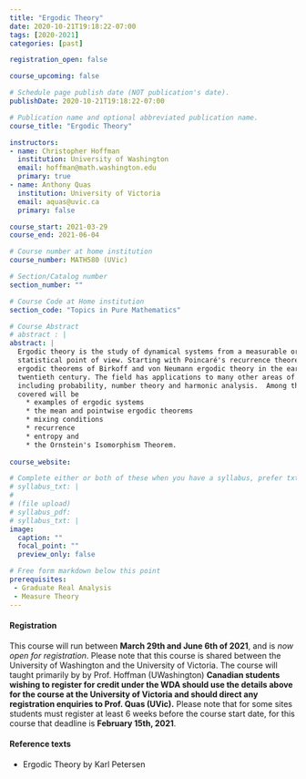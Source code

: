 ```yaml
---
title: "Ergodic Theory"
date: 2020-10-21T19:18:22-07:00
tags: [2020-2021]
categories: [past]

registration_open: false

course_upcoming: false

# Schedule page publish date (NOT publication's date).
publishDate: 2020-10-21T19:18:22-07:00

# Publication name and optional abbreviated publication name.
course_title: "Ergodic Theory"

instructors:
- name: Christopher Hoffman
  institution: University of Washington
  email: hoffman@math.washington.edu
  primary: true
- name: Anthony Quas
  institution: University of Victoria
  email: aquas@uvic.ca
  primary: false

course_start: 2021-03-29
course_end: 2021-06-04

# Course number at home institution
course_number: MATH580 (UVic)

# Section/Catalog number
section_number: ""

# Course Code at Home institution
section_code: "Topics in Pure Mathematics"

# Course Abstract
# abstract : |
abstract: |
  Ergodic theory is the study of dynamical systems from a measurable or
  statistical point of view. Starting with Poincaré's recurrence theorem and the
  ergodic theorems of Birkoff and von Neumann ergodic theory in the early
  twentieth century. The field has applications to many other areas of mathematics
  including probability, number theory and harmonic analysis.  Among the topics
  covered will be
    * examples of ergodic systems
    * the mean and pointwise ergodic theorems
    * mixing conditions
    * recurrence
    * entropy and
    * the Ornstein's Isomorphism Theorem.
  
course_website:

# Complete either or both of these when you have a syllabus, prefer txt!
# syllabus_txt: |
#
# (file upload)
# syllabus_pdf:
# syllabus_txt: |
image:
  caption: ""
  focal_point: ""
  preview_only: false

# Free form markdown below this point
prerequisites:
 - Graduate Real Analysis
 - Measure Theory
---
```

#### Registration
This course will run between **March 29th and June 6th of 2021**, and is *now
open for registration*. Please note that this course is shared between the
University of Washington and the University of Victoria. The course will taught
primarily by by Prof. Hoffman (UWashington) **Canadian students wishing to
register for credit under the WDA should use the details above for the course at
the University of Victoria and should direct any registration enquiries to Prof.
Quas (UVic).** Please note that for some sites students must register at least 6
weeks before the course start date, for this course that deadline is **February
15th, 2021**.

#### Reference texts
 * Ergodic Theory by Karl Petersen
